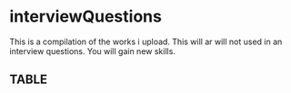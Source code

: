 # interviewQuestions
This is a compilation of the works i upload.
This will ar will not used in an interview questions.
You will gain new skills.

## TABLE
